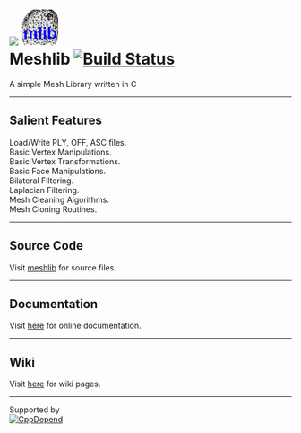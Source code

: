 ![](https://repository-images.githubusercontent.com/13704113/03ef1900-929e-11e9-938f-45459b11552d)
![](https://raw.githubusercontent.com/mohammadul/meshlib/master/resources/meshlib.png)   
Meshlib [![Build Status](https://travis-ci.org/mohammadul/meshlib.svg?branch=master)](https://travis-ci.org/mohammadul/meshlib)
=======

A simple Mesh Library written in C

--------------
Salient Features
--------------
Load/Write PLY, OFF, ASC files.  
Basic Vertex Manipulations.  
Basic Vertex Transformations.  
Basic Face Manipulations.  
Bilateral Filtering.  
Laplacian Filtering.  
Mesh Cleaning Algorithms.  
Mesh Cloning Routines.

--------------
Source Code
--------------
Visit [meshlib](https://github.com/mohammadul/meshlib) for source files.

--------------
Documentation
--------------
Visit [here](https://mohammadul.github.io/meshlib/doc/) for online documentation.

--------------
Wiki
--------------
Visit [here](https://github.com/mohammadul/meshlib/wiki) for wiki pages.


--------------
Supported by   
[![CppDepend](https://www.mohammadulhaque.in/images/cppdependlogo.png)](https://www.cppdepend.com/)
